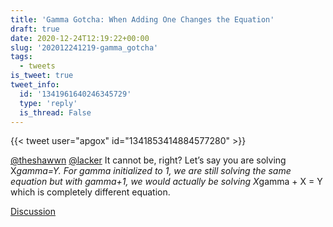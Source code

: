 ```yaml
---
title: 'Gamma Gotcha: When Adding One Changes the Equation'
draft: true
date: 2020-12-24T12:19:22+00:00
slug: '202012241219-gamma_gotcha'
tags:
  - tweets
is_tweet: true
tweet_info:
  id: '1341961640246345729'
  type: 'reply'
  is_thread: False
---
```




{{< tweet user="apgox" id="1341853414884577280" >}}

[@theshawwn](https://x.com/theshawwn) [@lacker](https://x.com/lacker) It cannot be, right? Let’s say you are solving X*gamma=Y. For gamma initialized to 1, we are still solving the same equation but with gamma+1, we would actually be solving X*gamma + X = Y which is completely different equation.

[Discussion](https://x.com/sytelus/status/1341961640246345729)
